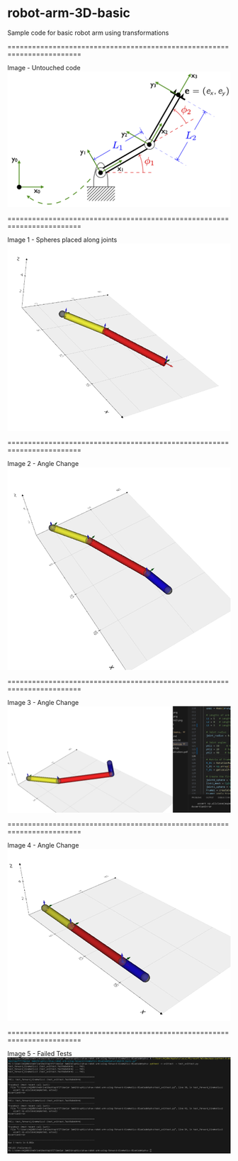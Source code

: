 # robot-arm-3D-basic
Sample code for basic robot arm using transformations 

========================================================================

Image - Untouched code
![](Images/robotArm01.png)

========================================================================

Image 1 - Spheres placed along joints
![](Images/Image1.png)

========================================================================

Image 2 - Angle Change
![](Images/Image2.png)

========================================================================

Image 3 - Angle Change
![](Images/Image3.png)

========================================================================

Image 4 - Angle Change
![](Images/Image4.png)

========================================================================

Image 5 - Failed Tests
![](Images/Image5.png)
